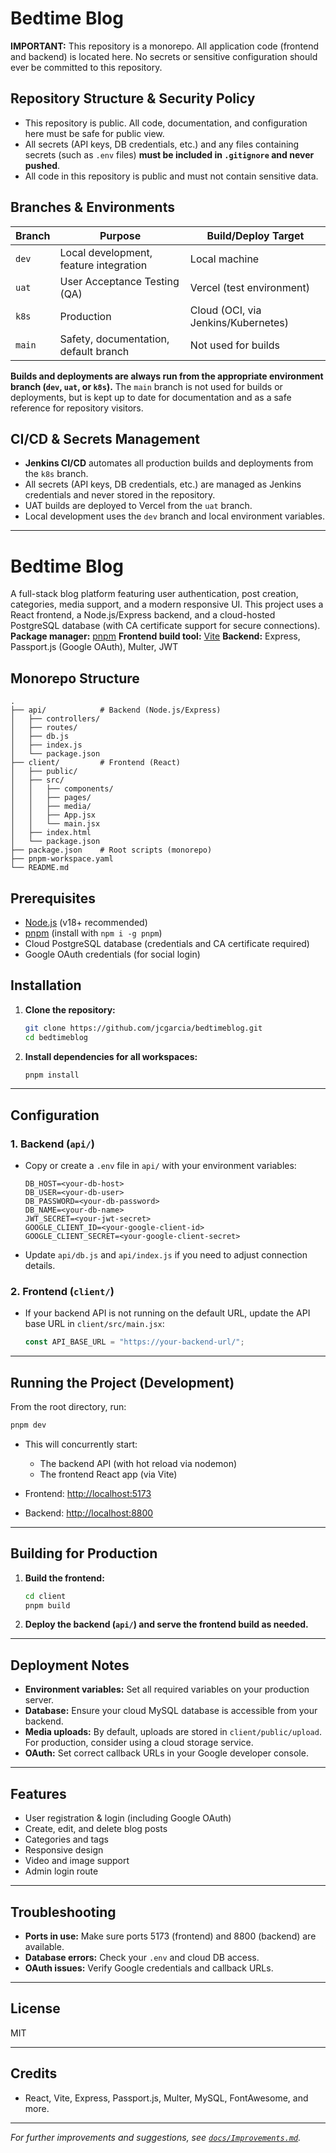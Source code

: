 # Bedtime Blog

**IMPORTANT:**
This repository is a monorepo. All application code (frontend and backend) is located here. No secrets or sensitive configuration should ever be committed to this repository.

## Repository Structure & Security Policy

- This repository is public. All code, documentation, and configuration here must be safe for public view.
- All secrets (API keys, DB credentials, etc.) and any files containing secrets (such as `.env` files) **must be included in `.gitignore` and never pushed**.
- All code in this repository is public and must not contain sensitive data.

## Branches & Environments

| Branch | Purpose | Build/Deploy Target |
|--------|---------|--------------------|
| `dev`  | Local development, feature integration | Local machine |
| `uat`  | User Acceptance Testing (QA) | Vercel (test environment) |
| `k8s`  | Production | Cloud (OCI, via Jenkins/Kubernetes) |
| `main` | Safety, documentation, default branch | Not used for builds |

**Builds and deployments are always run from the appropriate environment branch (`dev`, `uat`, or `k8s`).**
The `main` branch is not used for builds or deployments, but is kept up to date for documentation and as a safe reference for repository visitors.

## CI/CD & Secrets Management

- **Jenkins CI/CD** automates all production builds and deployments from the `k8s` branch.
- All secrets (API keys, DB credentials, etc.) are managed as Jenkins credentials and never stored in the repository.
- UAT builds are deployed to Vercel from the `uat` branch.
- Local development uses the `dev` branch and local environment variables.

---

# Bedtime Blog

A full-stack blog platform featuring user authentication, post creation, categories, media support, and a modern responsive UI.
This project uses a React frontend, a Node.js/Express backend, and a cloud-hosted PostgreSQL database (with CA certificate support for secure connections).
**Package manager:** [pnpm](https://pnpm.io/)
**Frontend build tool:** [Vite](https://vitejs.dev/)
**Backend:** Express, Passport.js (Google OAuth), Multer, JWT

## Monorepo Structure

```
.
├── api/            # Backend (Node.js/Express)
│   ├── controllers/
│   ├── routes/
│   ├── db.js
│   ├── index.js
│   └── package.json
├── client/         # Frontend (React)
│   ├── public/
│   ├── src/
│   │   ├── components/
│   │   ├── pages/
│   │   ├── media/
│   │   ├── App.jsx
│   │   └── main.jsx
│   ├── index.html
│   └── package.json
├── package.json    # Root scripts (monorepo)
├── pnpm-workspace.yaml
└── README.md
```

## Prerequisites

- [Node.js](https://nodejs.org/) (v18+ recommended)
- [pnpm](https://pnpm.io/) (install with `npm i -g pnpm`)
- Cloud PostgreSQL database (credentials and CA certificate required)
- Google OAuth credentials (for social login)

## Installation

1. **Clone the repository:**
   ```sh
   git clone https://github.com/jcgarcia/bedtimeblog.git
   cd bedtimeblog
   ```

2. **Install dependencies for all workspaces:**
   ```sh
   pnpm install
   ```

---

## Configuration

### 1. Backend (`api/`)

- Copy or create a `.env` file in `api/` with your environment variables:
  ```
  DB_HOST=<your-db-host>
  DB_USER=<your-db-user>
  DB_PASSWORD=<your-db-password>
  DB_NAME=<your-db-name>
  JWT_SECRET=<your-jwt-secret>
  GOOGLE_CLIENT_ID=<your-google-client-id>
  GOOGLE_CLIENT_SECRET=<your-google-client-secret>
  ```
- Update `api/db.js` and `api/index.js` if you need to adjust connection details.

### 2. Frontend (`client/`)

- If your backend API is not running on the default URL, update the API base URL in `client/src/main.jsx`:
  ```js
  const API_BASE_URL = "https://your-backend-url/";
  ```

---

## Running the Project (Development)

From the root directory, run:

```sh
pnpm dev
```

- This will concurrently start:
  - The backend API (with hot reload via nodemon)
  - The frontend React app (via Vite)

- Frontend: [http://localhost:5173](http://localhost:5173)
- Backend: [http://localhost:8800](http://localhost:8800)

---

## Building for Production

1. **Build the frontend:**
   ```sh
   cd client
   pnpm build
   ```

2. **Deploy the backend (`api/`) and serve the frontend build as needed.**

---

## Deployment Notes

- **Environment variables:** Set all required variables on your production server.
- **Database:** Ensure your cloud MySQL database is accessible from your backend.
- **Media uploads:** By default, uploads are stored in `client/public/upload`. For production, consider using a cloud storage service.
- **OAuth:** Set correct callback URLs in your Google developer console.

---

## Features

- User registration & login (including Google OAuth)
- Create, edit, and delete blog posts
- Categories and tags
- Responsive design
- Video and image support
- Admin login route

---

## Troubleshooting

- **Ports in use:** Make sure ports 5173 (frontend) and 8800 (backend) are available.
- **Database errors:** Check your `.env` and cloud DB access.
- **OAuth issues:** Verify Google credentials and callback URLs.

---

## License

MIT

---

## Credits

- React, Vite, Express, Passport.js, Multer, MySQL, FontAwesome, and more.

---

*For further improvements and suggestions, see [`docs/Improvements.md`](docs/Improvements.md).*